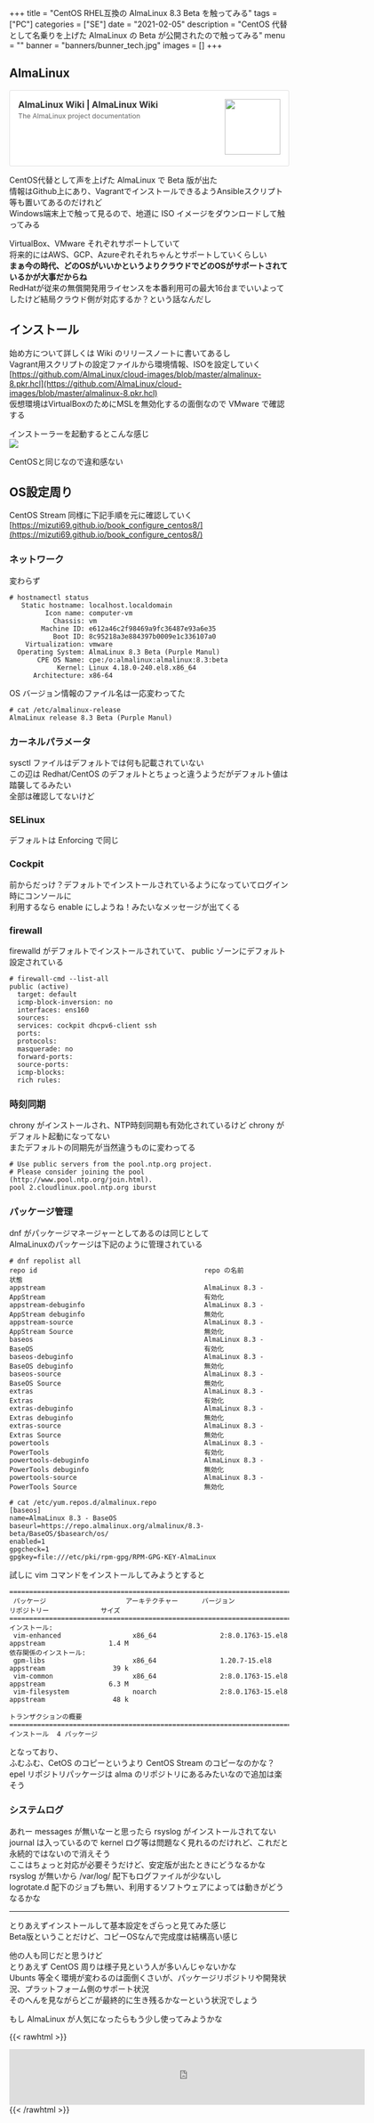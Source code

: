+++
title = "CentOS RHEL互換の AlmaLinux 8.3 Beta を触ってみる"
tags = ["PC"]
categories = ["SE"]
date = "2021-02-05"
description = "CentOS 代替として名乗りを上げた AlmaLinux の Beta が公開されたので触ってみる"
menu = ""
banner = "banners/bunner_tech.jpg"
images = []
+++

## AlmaLinux
<div class="blogcardfu" style="width:auto;max-width:9999px;border:1px solid #E0E0E0;border-radius:3px;margin:10px 0;padding:15px;line-height:1.4;text-align:left;background:#FFFFFF;"><a href="https://wiki.almalinux.org/" target="_blank" style="display:block;text-decoration:none;"><span class="blogcardfu-image" style="float:right;width:100px;padding:0 0 0 10px;margin:0 0 5px 5px;"><img src="https://capture.heartrails.com/100x100?https://wiki.almalinux.org/" width="100" style="width:100%;height:auto;max-height:100px;min-width:0;border:0 none;margin:0;"></span><br style="display:none"><span class="blogcardfu-title" style="font-size:112.5%;font-weight:700;color:#333333;margin:0 0 5px 0;">AlmaLinux Wiki | AlmaLinux Wiki</span><br><span class="blogcardfu-content" style="font-size:87.5%;font-weight:400;color:#666666;">The AlmaLinux project documentation</span><br><span style="clear:both;display:block;overflow:hidden;height:0;">&nbsp;</span></a></div>

CentOS代替として声を上げた AlmaLinux で Beta 版が出た  
情報はGithub上にあり、VagrantでインストールできるようAnsibleスクリプト等も置いてあるのだけれど  
Windows端末上で触って見るので、地道に ISO イメージをダウンロードして触ってみる  

VirtualBox、VMware それぞれサポートしていて  
将来的にはAWS、GCP、Azureぞれそれちゃんとサポートしていくらしい  
**まぁ今の時代、どのOSがいいかというよりクラウドでどのOSがサポートされているかが大事だからね**  
RedHatが従来の無償開発用ライセンスを本番利用可の最大16台までいいよってしたけど結局クラウド側が対応するか？という話なんだし  

## インストール
始め方について詳しくは Wiki のリリースノートに書いてあるし  
Vagrant用スクリプトの設定ファイルから環境情報、ISOを設定していく  
[https://github.com/AlmaLinux/cloud-images/blob/master/almalinux-8.pkr.hcl](https://github.com/AlmaLinux/cloud-images/blob/master/almalinux-8.pkr.hcl)  
仮想環境はVirtualBoxのためにMSLを無効化するの面倒なので VMware で確認する  

インストーラーを起動するとこんな感じ  
<img src="/images/2021/se/almalinux/alma-01.png" />  

CentOSと同じなので違和感ない  

## OS設定周り
CentOS Stream 同様に下記手順を元に確認していく  
[https://mizuti69.github.io/book_configure_centos8/](https://mizuti69.github.io/book_configure_centos8/)  

### ネットワーク
変わらず  

```
# hostnamectl status
   Static hostname: localhost.localdomain
         Icon name: computer-vm
           Chassis: vm
        Machine ID: e612a46c2f98469a9fc36487e93a6e35
           Boot ID: 8c95218a3e884397b0009e1c336107a0
    Virtualization: vmware
  Operating System: AlmaLinux 8.3 Beta (Purple Manul)
       CPE OS Name: cpe:/o:almalinux:almalinux:8.3:beta
            Kernel: Linux 4.18.0-240.el8.x86_64
      Architecture: x86-64
```

OS バージョン情報のファイル名は一応変わってた  

```
# cat /etc/almalinux-release
AlmaLinux release 8.3 Beta (Purple Manul)
```

### カーネルパラメータ
sysctl ファイルはデフォルトでは何も記載されていない  
この辺は Redhat/CentOS のデフォルトとちょっと違うようだがデフォルト値は踏襲してるみたい  
全部は確認してないけど  

### SELinux
デフォルトは Enforcing で同じ  

### Cockpit
前からだっけ？デフォルトでインストールされているようになっていてログイン時にコンソールに  
利用するなら enable にしようね！みたいなメッセージが出てくる  

### firewall
firewalld がデフォルトでインストールされていて、 public ゾーンにデフォルト設定されている  

```
# firewall-cmd --list-all
public (active)
  target: default
  icmp-block-inversion: no
  interfaces: ens160
  sources:
  services: cockpit dhcpv6-client ssh
  ports:
  protocols:
  masquerade: no
  forward-ports:
  source-ports:
  icmp-blocks:
  rich rules:
```

### 時刻同期
chrony がインストールされ、NTP時刻同期も有効化されているけど chrony がデフォルト起動になってない  
またデフォルトの同期先が当然違うものに変わってる  

```
# Use public servers from the pool.ntp.org project.
# Please consider joining the pool (http://www.pool.ntp.org/join.html).
pool 2.cloudlinux.pool.ntp.org iburst
```

### パッケージ管理
dnf がパッケージマネージャーとしてあるのは同じとして  
AlmaLinuxのパッケージは下記のように管理されている  

```
# dnf repolist all
repo id                                          repo の名前                                                      状態
appstream                                        AlmaLinux 8.3 - AppStream                                        有効化
appstream-debuginfo                              AlmaLinux 8.3 - AppStream debuginfo                              無効化
appstream-source                                 AlmaLinux 8.3 - AppStream Source                                 無効化
baseos                                           AlmaLinux 8.3 - BaseOS                                           有効化
baseos-debuginfo                                 AlmaLinux 8.3 - BaseOS debuginfo                                 無効化
baseos-source                                    AlmaLinux 8.3 - BaseOS Source                                    無効化
extras                                           AlmaLinux 8.3 - Extras                                           有効化
extras-debuginfo                                 AlmaLinux 8.3 - Extras debuginfo                                 無効化
extras-source                                    AlmaLinux 8.3 - Extras Source                                    無効化
powertools                                       AlmaLinux 8.3 - PowerTools                                       有効化
powertools-debuginfo                             AlmaLinux 8.3 - PowerTools debuginfo                             無効化
powertools-source                                AlmaLinux 8.3 - PowerTools Source                                無効化

# cat /etc/yum.repos.d/almalinux.repo
[baseos]
name=AlmaLinux 8.3 - BaseOS
baseurl=https://repo.almalinux.org/almalinux/8.3-beta/BaseOS/$basearch/os/
enabled=1
gpgcheck=1
gpgkey=file:///etc/pki/rpm-gpg/RPM-GPG-KEY-AlmaLinux
```

試しに vim コマンドをインストールしてみようとすると

```
========================================================================================================================
 パッケージ                    アーキテクチャー      バージョン                          リポジトリー             サイズ
========================================================================================================================
インストール:
 vim-enhanced                  x86_64                2:8.0.1763-15.el8                   appstream                1.4 M
依存関係のインストール:
 gpm-libs                      x86_64                1.20.7-15.el8                       appstream                 39 k
 vim-common                    x86_64                2:8.0.1763-15.el8                   appstream                6.3 M
 vim-filesystem                noarch                2:8.0.1763-15.el8                   appstream                 48 k

トランザクションの概要
========================================================================================================================
インストール  4 パッケージ
```

となっており、  
ふむふむ、CetOS のコピーというより CentOS Stream のコピーなのかな？  
epel リポジトリパッケージは alma のリポジトリにあるみたいなので追加は楽そう  

### システムログ
あれー messages が無いなーと思ったら rsyslog がインストールされてない  
journal は入っているので kernel ログ等は問題なく見れるのだけれど、これだと永続的ではないので消えそう  
ここはちょっと対応が必要そうだけど、安定版が出たときにどうなるかな  
rsyslog が無いから /var/log/ 配下もログファイルが少ないし  
logrotate.d 配下のジョブも無い、利用するソフトウェアによっては動きがどうなるかな  

---

とりあえずインストールして基本設定をざらっと見てみた感じ  
Beta版ということだけど、コピーOSなんで完成度は結構高い感じ  

他の人も同じだと思うけど  
とりあえず CentOS 周りは様子見という人が多いんじゃないかな  
Ubunts 等全く環境が変わるのは面倒くさいが、パッケージリポジトリや開発状況、プラットフォーム側のサポート状況  
そのへんを見ながらどこが最終的に生き残るかなーという状況でしょう  

もし AlmaLinux が人気になったらもう少し使ってみようかな  

{{< rawhtml >}} 
<div style="text-align: center;;">
<iframe src="https://rcm-fe.amazon-adsystem.com/e/cm?o=9&p=293&l=ur1&category=amazonrotate&f=ifr&linkID=d69db1f209bc15798210ca62263bede2&t=sinokyoufu-22&tracking_id=sinokyoufu-22" width="640" height="100" scrolling="no" border="0" marginwidth="0" style="border:none;" frameborder="0"></iframe>
</div>
{{< /rawhtml >}}
